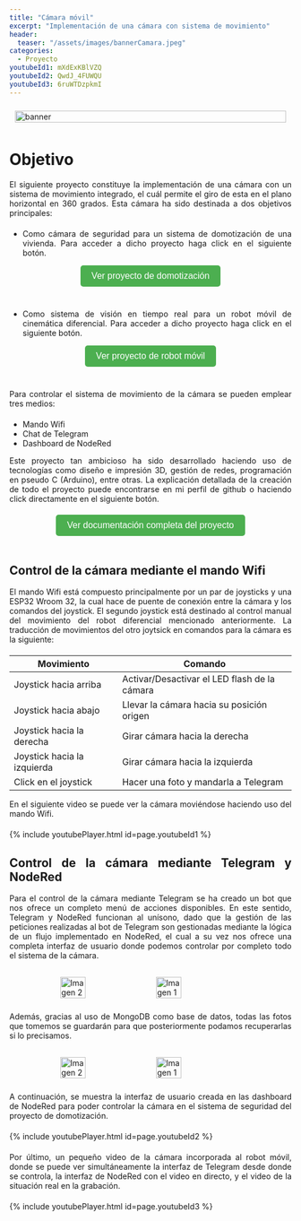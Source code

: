 ```yaml
---
title: "Cámara móvil"
excerpt: "Implementación de una cámara con sistema de movimiento"
header:
  teaser: "/assets/images/bannerCamara.jpeg"
categories:
  - Proyecto
youtubeId1: mXdExKBlVZQ
youtubeId2: QwdJ_4FUWQU
youtubeId3: 6ruWTDzpkmI
---
```


<style>
    body {
    text-align: justify;
    }
    p {
    margin-bottom: 20px;
    }
    .contenedor {
      text-align: center; /* Centra los elementos dentro del contenedor */
      margin-bottom: 20px;
    }
    /* Estilos para el botón */
    .boton {
      display: inline-block;
      padding: 10px 20px;
      background-color: #4CAF50; /* Color de fondo */
      color: white; /* Color del texto */
      text-align: center;
      text-decoration: none;
      font-size: 16px;
      cursor: pointer;
      border-radius: 5px; /* Bordes redondeados */
      border: none; /* Sin borde */
      transition: background-color 0.3s; /* Transición suave del color de fondo */
      margin-bottom: 20px; /* Agrega un margen inferior para separar el botón del texto */
    }

    /* Cambio de color al pasar el ratón sobre el botón */
    .boton:hover {
      background-color: #45a049; /* Color de fondo cuando se pasa el ratón */
    }
    /* Agrega margen inferior a los contenedores de video de YouTube */
  .video-container {
    margin-bottom: 20px;
  }

</style>
<div style="display: flex; justify-content: center;">
  <img src="../..//assets/images/bannerCamara.jpeg" alt="banner" style="width: 100%; height: auto; margin: 10px;">
</div>

# Objetivo

El siguiente proyecto constituye la implementación de una cámara con un sistema de movimiento integrado, el cuál permite el giro de esta en el plano horizontal en 360 grados. Esta cámara ha sido destinada a dos objetivos principales:

- Como cámara de seguridad para un sistema de domotización de una vivienda. Para acceder a dicho proyecto haga click en el siguiente botón.

<div class="contenedor">
  <button class="boton" onclick="window.open('https://dxvidlf.github.io/me/proyecto/Domotizacion/', '_blank')">Ver proyecto de domotización</button>  
</div>

- Como sistema de visión en tiempo real para un robot móvil de cinemática diferencial. Para acceder a dicho proyecto haga click en el siguiente botón.

<div class="contenedor">
  <button class="boton" onclick="window.open('https://dxvidlf.github.io/me/proyecto/Piero/', '_blank')">Ver proyecto de robot móvil</button>
</div>

Para controlar el sistema de movimiento de la cámara se pueden emplear tres medios:
- Mando Wifi 
- Chat de Telegram
- Dashboard de NodeRed

Este proyecto tan ambicioso ha sido desarrollado haciendo uso de tecnologías como diseño e impresión 3D, gestión de redes, programación en pseudo C (Arduino), entre otras. La explicación detallada de la creación de todo el proyecto puede encontrarse en mi perfil de github o haciendo click directamente en el siguiente botón.

<div class="contenedor">
  <button class="boton" onclick="window.open('https://github.com/dxvidlf/Camara-para-Robot-Movil', '_blank')">Ver documentación completa del proyecto</button>
</div>


## Control de la cámara mediante el mando Wifi

El mando Wifi está compuesto principalmente por un par de joysticks y una ESP32 Wroom 32, la cual hace de puente de conexión entre la cámara y los comandos del joystick. El segundo joystick está destinado al control manual del movimiento del robot diferencial mencionado anteriormente. La traducción de movimientos del otro joytsick en comandos para la cámara es la siguiente: 


  
| Movimiento | Comando |
|-------------|---------|
| Joystick hacia arriba | Activar/Desactivar el LED flash de la cámara |
| Joystick hacia abajo | Llevar la cámara hacia su posición origen |
| Joystick hacia la derecha | Girar cámara hacia la derecha|
| Joystick hacia la izquierda | Girar cámara hacia la izquierda |
| Click en el joystick | Hacer una foto y mandarla a Telegram  |


En el siguiente video se puede ver la cámara moviéndose haciendo uso del mando Wifi. 

<div class="video-container">
  {% include youtubePlayer.html id=page.youtubeId1 %}
</div>

## Control de la cámara mediante Telegram y NodeRed

Para el control de la cámara mediante Telegram se ha creado un bot que nos ofrece un completo menú de acciones disponibles. En este sentido, Telegram y NodeRed funcionan al unísono, dado que la gestión de las peticiones realizadas al bot de Telegram son gestionadas mediante la lógica de un flujo implementado en NodeRed, el cual a su vez nos ofrece una completa interfaz de usuario donde podemos controlar por completo todo el sistema de la cámara. 


<div style="display: flex; justify-content: center;">
  <img src="../../assets/images/menu.webp" alt="Imagen 2" style="width: 30%; height: auto; margin: 10px;">
  <img src="../../assets/images/opciones.webp" alt="Imagen 1" style="width: 30%; height: auto; margin: 10px;">
</div>

Además, gracias al uso de MongoDB como base de datos, todas las fotos que tomemos se guardarán para que posteriormente podamos recuperarlas si lo precisamos. 

<div style="display: flex; justify-content: center;">
  <img src="../../assets/images/tomarfoto.png" alt="Imagen 2" style="width: 30%; height: auto; margin: 10px;">
  <img src="../../assets/images/recuperarfoto.png" alt="Imagen 1" style="width: 30%; height: auto; margin: 10px;">
</div>

A continuación, se muestra la interfaz de usuario creada en las dashboard de NodeRed para poder controlar la cámara en el sistema de seguridad del proyecto de domotización.

<div class="video-container">
  {% include youtubePlayer.html id=page.youtubeId2 %}
</div>

Por último, un pequeño video de la cámara incorporada al robot móvil, donde se puede ver simultáneamente la interfaz de Telegram desde donde se controla, la interfaz de NodeRed con el video en directo, y el video de la situación real en la grabación.

<div class="video-container">
  {% include youtubePlayer.html id=page.youtubeId3 %}
</div>

